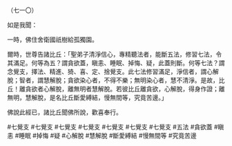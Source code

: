 （七一〇）

如是我聞：

一時，佛住舍衛國祇樹給孤獨園。

爾時，世尊告諸比丘：「聖弟子清淨信心，專精聽法者，能斷五法，修習七法，令其滿足。何等為五？謂貪欲蓋，瞋恚、睡眠、掉悔、疑，此蓋則斷。何等七法？謂念覺支，擇法、精進、猗、喜、定、捨覺支。此七法修習滿足，淨信者，謂心解脫；智者，謂慧解脫；貪欲染心者，不得不樂；無明染心者，慧不清淨。是故，比丘！離貪欲者心解脫，離無明者慧解脫。若彼比丘離貪欲，心解脫，得身作證；離無明，慧解脫，是名比丘斷愛縛結，慢無間等，究竟苦邊。」

佛說此經已，諸比丘聞佛所說，歡喜奉行。



#七覺支
#七覺支
#七覺支
#七覺支
#七覺支
#七覺支
#七覺支
#五法
#貪欲蓋
#瞋恚
#睡眠
#掉悔
#疑
#心解脫
#慧解脫
#斷愛縛結
#慢無間等
#究竟苦邊
